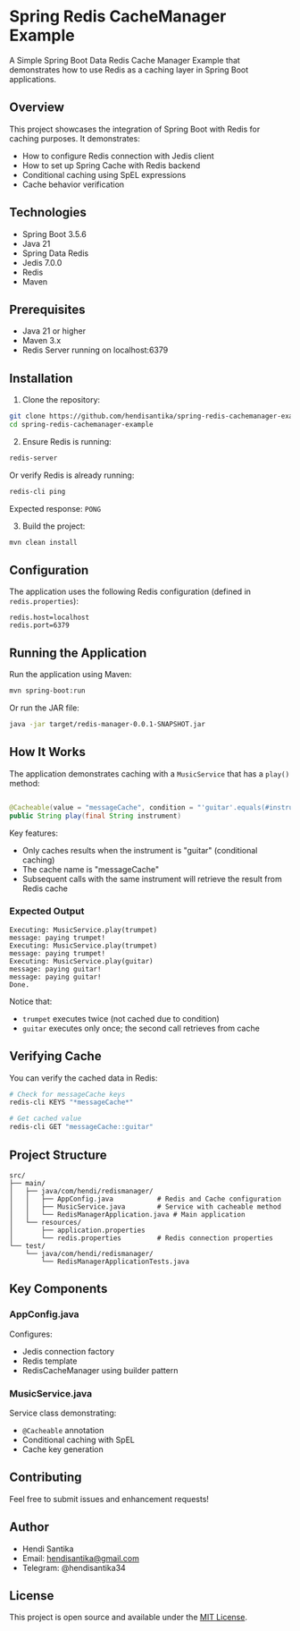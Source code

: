 # Spring Redis CacheManager Example

A Simple Spring Boot Data Redis Cache Manager Example that demonstrates how to use Redis as a caching layer in Spring
Boot applications.

## Overview

This project showcases the integration of Spring Boot with Redis for caching purposes. It demonstrates:

- How to configure Redis connection with Jedis client
- How to set up Spring Cache with Redis backend
- Conditional caching using SpEL expressions
- Cache behavior verification

## Technologies

- Spring Boot 3.5.6
- Java 21
- Spring Data Redis
- Jedis 7.0.0
- Redis
- Maven

## Prerequisites

- Java 21 or higher
- Maven 3.x
- Redis Server running on localhost:6379

## Installation

1. Clone the repository:

```bash
git clone https://github.com/hendisantika/spring-redis-cachemanager-example.git
cd spring-redis-cachemanager-example
```

2. Ensure Redis is running:

```bash
redis-server
```

Or verify Redis is already running:

```bash
redis-cli ping
```

Expected response: `PONG`

3. Build the project:

```bash
mvn clean install
```

## Configuration

The application uses the following Redis configuration (defined in `redis.properties`):

```properties
redis.host=localhost
redis.port=6379
```

## Running the Application

Run the application using Maven:

```bash
mvn spring-boot:run
```

Or run the JAR file:

```bash
java -jar target/redis-manager-0.0.1-SNAPSHOT.jar
```

## How It Works

The application demonstrates caching with a `MusicService` that has a `play()` method:

```java

@Cacheable(value = "messageCache", condition = "'guitar'.equals(#instrument)")
public String play(final String instrument)
```

Key features:

- Only caches results when the instrument is "guitar" (conditional caching)
- The cache name is "messageCache"
- Subsequent calls with the same instrument will retrieve the result from Redis cache

### Expected Output

```
Executing: MusicService.play(trumpet)
message: paying trumpet!
Executing: MusicService.play(trumpet)
message: paying trumpet!
Executing: MusicService.play(guitar)
message: paying guitar!
message: paying guitar!
Done.
```

Notice that:

- `trumpet` executes twice (not cached due to condition)
- `guitar` executes only once; the second call retrieves from cache

## Verifying Cache

You can verify the cached data in Redis:

```bash
# Check for messageCache keys
redis-cli KEYS "*messageCache*"

# Get cached value
redis-cli GET "messageCache::guitar"
```

## Project Structure

```
src/
├── main/
│   ├── java/com/hendi/redismanager/
│   │   ├── AppConfig.java           # Redis and Cache configuration
│   │   ├── MusicService.java        # Service with cacheable method
│   │   └── RedisManagerApplication.java # Main application
│   └── resources/
│       ├── application.properties
│       └── redis.properties         # Redis connection properties
└── test/
    └── java/com/hendi/redismanager/
        └── RedisManagerApplicationTests.java
```

## Key Components

### AppConfig.java

Configures:

- Jedis connection factory
- Redis template
- RedisCacheManager using builder pattern

### MusicService.java

Service class demonstrating:

- `@Cacheable` annotation
- Conditional caching with SpEL
- Cache key generation

## Contributing

Feel free to submit issues and enhancement requests!

## Author

- Hendi Santika
- Email: hendisantika@gmail.com
- Telegram: @hendisantika34

## License

This project is open source and available under the [MIT License](LICENSE).
